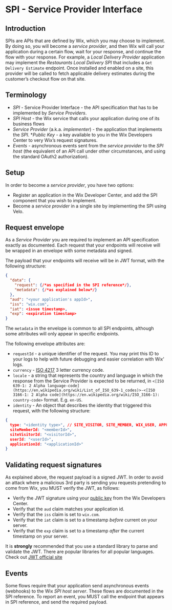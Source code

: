 # SPI - Service Provider Interface

## Introduction

SPIs are APIs that are defined by Wix, which you may choose to implement.
By doing so, you will become  a _service provider_, and then Wix will call your application during a certain flow, wait for your response, 
and continue the flow with your response.
For example, a _Local Delivery Provider_ application may implement the _Restaurants Local Delivery SPI_ that includes a `Get Delivery Estimate` endpoint. 
Once installed and enabled on a site, this provider will be called to fetch applicable delivery estimates during the customer’s checkout flow on that site.

## Terminology
* _SPI_ - Service Provider Interface - the API specification that has to be implemented by _Service Providers_.
* _SPI Host_ - the Wix service that calls your application during one of its business flows
* _Service Provider_  (a.k.a. _implementer_) - the application that implements the _SPI_.
*_Public Key_ - a key available to you in the Wix Developers Center to very Wix’s request signatures.
* _Events_ - asynchronous events sent from the _service provider_ to the _SPI host_ (the equivalent of an API call under other circumstances, and using the standard OAuth2 authorization).

## Setup
In order to become a _service provider_, you have two options:
* Register an application in the Wix Developer Center, and add the SPI component that you wish to implement. 
* Become a _service provider_ in a single site by implementing the SPI using Velo. 

## Request envelope
As a _Service Provider_ you are required to implement an API specification exactly as documented. Each request that your endpoints will receive 
will be wrapped in an envelope with some metadata and signed.

The payload that your endpoints will receive will be in JWT format, with the following structure:

```json
{
  "data": {
    "request": {/*as specified in the SPI reference*/},
    "metadata": {/*as explained below*/}
  },
  "aud": "<your application's appId>",
  "iss": "wix.com",
  "iat": <issue timestamp>,
  "exp": <expiration timestamp>
}
```

The `metadata` in the envelope is common to all SPI endpoints, although some attributes will only appear in specific endpoints.

The following envelope attributes are:
* `requestId` - a unique identifier of the request. You may print this ID to your logs to help with future debugging and easier correlation with Wix' logs.
* `currency` - [ISO 4217](https://en.wikipedia.org/wiki/ISO_4217) 3 letter currency code.
* `locale` - a string that represents the country and language in which the response from the Service Provider is expected to be returned, in  `<[ISO 639-1: 2 Alpha language-code](https://en.wikipedia.org/wiki/List_of_ISO_639-1_codes)>-<[ISO 3166-1: 2 Alpha code](https://en.wikipedia.org/wiki/ISO_3166-1): country-code>` format. E.g. `en-US`.
* `identity` - An object that describes the identity that triggered this request, with the following structure:

```json
{
  type: "<identity type>", // SITE_VISITOR, SITE_MEMBER, WIX_USER, APPLICATION
  siteMemberId: "<memberId>",
  siteVisitorId: "<visitorId>",
  userId: "<userId>",
  applicationId: "<applicationId>"
}
```

## Validating request signatures
As explained above, the request payload is a signed JWT. In order to avoid an attack where a malicious 3rd party is sending you requests pretending to come from Wix, you MUST verify the JWT, as follows:
* Verify the JWT signature using your [public key](https://devforum.wix.com/kb/en/article/finding-your-apps-public-key) from the Wix Developers Center.
* Verify that the `aud` claim matches your application id.
* Verify that the `iss` claim  is set to `wix.com`.
* Verify that the `iat` claim is set to a timestamp _before_ current on your server.
* Verify that the `exp` claim is set to a timestamp _after_ the current timestamp on your server.

It is **strongly** recommended that you use a standard library to parse and validate the JWT. There are popular libraries for all popular languages. Check out [JWT official site](https://jwt.io/libraries)

## Events
Some flows require that your application send asynchronous events (webhooks) to the Wix _SPI host server_. These flows are documented in the SPI reference.
To report an event, you MUST call the endpoint that appears in SPI reference, and send the required payload.
